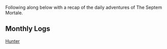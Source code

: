 Following along below with a recap of the daily adventures of The Septem Mortale.

## Monthly Logs
[Hunter](http://www.stormchaserroleplaying.com/Arden/Campaigns/Hunters/Calendar/Hunter)
